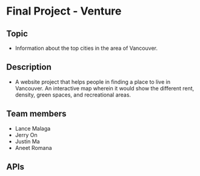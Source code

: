 # Final Project - Venture

## Topic
- Information about the top cities in the area of Vancouver.

## Description
- A website project that helps people in finding a place to live in Vancouver. An interactive map wherein it would show the different rent, density, green spaces, and recreational areas.

## Team members
+ Lance Malaga
+ Jerry On
+ Justin Ma
+ Aneet Romana

## APIs

